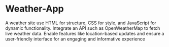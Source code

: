 # Weather-App
A weather site use HTML for structure, CSS for style, and JavaScript for dynamic functionality.
Integrate an API such as OpenWeatherMap to fetch live weather data. Enable features like
location-based updates and ensure a user-friendly interface for an engaging and informative experience
